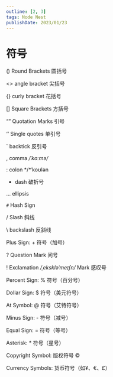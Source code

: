 ```yaml
---
outline: [2, 3]
tags: Node Nest
publishDate: 2023/01/23
---
```


# 符号
() Round Brackets 圆括号

<> angle bracket 尖括号

{} curly bracket 花括号

[] Square Brackets 方括号

“” Quotation Marks 引号

‘’ Single quotes 单引号

` backtick 反引号

, comma */*ˈkɑːmə*/*

: colon */*ˈkoʊlən

- dash 破折号

… ellipsis

`#` Hash Sign

/ Slash 斜线

\ backslash 反斜线

Plus Sign: + 符号（加号）

? Question Mark 问号

! Exclamation */*ˌekskləˈmeɪʃn*/* Mark 感叹号

Percent Sign: % 符号（百分号）

Dollar Sign: $ 符号（美元符号）

At Symbol: @ 符号（艾特符号）

Minus Sign: - 符号（减号）

Equal Sign: = 符号（等号）

Asterisk: * 符号（星号）

Copyright Symbol: 版权符号 ©

Currency Symbols: 货币符号（如¥、€、£）